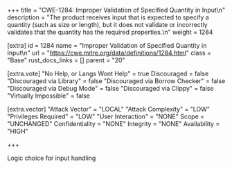 +++
title = "CWE-1284: Improper Validation of Specified Quantity in Input\n"
description = "The product receives input that is expected to specify a quantity (such as size or length), but it does not validate or incorrectly validates that the quantity has the required properties.\n"
weight = 1284

[extra]
id = 1284
name = "Improper Validation of Specified Quantity in Input\n"
url = "https://cwe.mitre.org/data/definitions/1284.html"
class = "Base"
rust_docs_links = []
parent = "20"

[extra.vote]
"No Help, or Langs Wont Help" = true
Discouraged = false
"Discouraged via Library" = false
"Discouraged via Borrow Checker" = false
"Discouraged via Debug Mode" = false
"Discouraged via Clippy" = false
"Virtually Impossible" = false

[extra.vector]
"Attack Vector" = "LOCAL"
"Attack Complexity" = "LOW"
"Privileges Required" = "LOW"
"User Interaction" = "NONE"
Scope = "UNCHANGED"
Confidentiality = "NONE"
Integrity = "NONE"
Availability = "HIGH"

+++

Logic choice for input handling